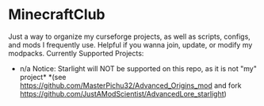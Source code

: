 # MinecraftClub
Just a way to organize my curseforge projects, as well as scripts, configs, and mods I frequently use. 
Helpful if you wanna join, update, or modify my modpacks.
Currently Supported Projects:
  - n/a
Notice: Starlight will NOT be supported on this repo, as it is not "my" project*
  *(see https://github.com/MasterPichu32/Advanced_Origins_mod and fork https://github.com/JustAModScientist/AdvancedLore_starlight)

